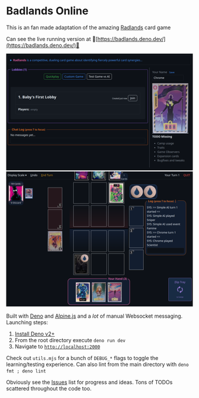 # Badlands Online

This is an fan made adaptation of the amazing [Radlands](https://boardgamegeek.com/boardgame/329082/radlands) card game

Can see the live running version at 🔗[https://badlands.deno.dev/](https://badlands.deno.dev/)🔗

<a href="./images/readme-lobby.png" target="_blank"><img style="width: 640px;" src="./images/readme-lobby.png"/></a>
<a href="./images/readme-game.png" target="_blank"><img style="width: 640px;" src="./images/readme-game.png"/></a>

Built with [Deno](https://deno.com/) and [Alpine.js](https://alpinejs.dev/) and a _lot_ of manual Websocket messaging.
Launching steps:

1. [Install Deno v2+](https://docs.deno.com/runtime/getting_started/installation/)
2. From the root directory execute `deno run dev`
3. Navigate to [`http://localhost:2000`](http://localhost:2000)

Check out `utils.mjs` for a bunch of `DEBUG_*` flags to toggle the learning/testing experience. Can also lint from the main
directory with `deno fmt ; deno lint`

Obviously see the [Issues](https://github.com/horizoncarlo/badlands-online/issues) list for progress and ideas. Tons of TODOs
scattered throughout the code too.
